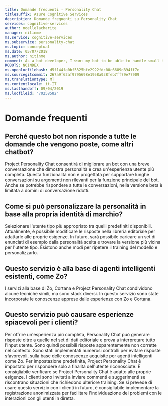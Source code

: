 ```yaml
---
title: Domande frequenti - Personality Chat
titlesuffix: Azure Cognitive Services
description: Domande frequenti su Personality Chat
services: cognitive-services
author: noellelacharite
manager: nitinme
ms.service: cognitive-services
ms.subservice: personality-chat
ms.topic: conceptual
ms.date: 05/07/2018
ms.author: nitinme
comment: As a bot developer, I want my bot to be able to handle small talk in a consistent tone so that my bot appears more complete and conversational.
ROBOTS: NOINDEX
ms.openlocfilehash: d5f144fa0bf5325bfe2922fdc00c6689d894ff7e
ms.sourcegitcommit: 267a9f62af9795698e1958a038feb7ff79e77909
ms.translationtype: MT
ms.contentlocale: it-IT
ms.lasthandoff: 09/04/2019
ms.locfileid: "70258582"
---
```

# <a name="frequently-asked-questions"></a>Domande frequenti

## <a name="why-doesnt-this-answer-every-question-i-ask-it-like-other-chat-bots"></a>Perché questo bot non risponde a tutte le domande che vengono poste, come altri chatbot?

Project Personality Chat consentirà di migliorare un bot con una breve conversazione che dimostra personalità e crea un'esperienza utente più completa. Questa funzionalità non è progettata per supportare lunghe conversazioni su argomenti non rilevanti per la funzione principale del bot. Anche se potrebbe rispondere a tutte le conversazioni, nella versione beta è limitata a domini di conversazione ridotti.

## <a name="how-can-i-customize-the-personality-to-suit-my-brand"></a>Come si può personalizzare la personalità in base alla propria identità di marchio?

Selezionare l'utente tipo più appropriato tra quelli predefiniti disponibili. Attualmente, è possibile modificare le risposte nella libreria editoriale per adattarle alle proprie esigenze. In futuro, sarà possibile caricare un set di enunciati di esempio dalla personalità scelta e trovare la versione più vicina per l'utente tipo. Esistono anche modi per ripetere il training del modello e personalizzarlo.

## <a name="is-this-service-powering-existing-intelligent-agents-such-aszo"></a>Questo servizio è alla base di agenti intelligenti esistenti, come Zo?

I servizi alla base di Zo, Cortana e Project Personality Chat condividono alcune tecniche simili, ma sono stack diversi. In questo servizio sono state incorporate le conoscenze apprese dalle esperienze con Zo e Cortana.

## <a name="can-this-service-lead-to-bad-customer-experiences"></a>Questo servizio può causare esperienze spiacevoli per i clienti?

Per offrire un'esperienza più completa, Personality Chat può generare risposte oltre a quelle nel set di dati editoriale e prova a interpretare tutto l'input utente. Sono quindi possibili risposte apparentemente non corrette nel contesto. Sono stati implementati numerosi controlli per evitare risposte sfavorevoli, sulla base delle conoscenze acquisite per agenti intelligenti come Zo. Per impostazione predefinita, Project Personality Chat è impostato per rispondere solo a finalità dell'utente riconosciute. È consigliabile verificare se Project Personality Chat è adatto alle proprie esigenze. I clienti sono invitati a inviare commenti e suggerimenti se riscontrano situazioni che richiedono ulteriore training. Se si prevede di usare questo servizio con i clienti in futuro, è consigliabile implementare la registrazione anonimizzata per facilitare l'individuazione dei problemi con le interazioni con gli utenti in diretta.

